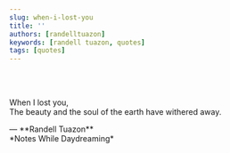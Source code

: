 ```yaml
---
slug: when-i-lost-you
title: ''
authors: [randelltuazon]
keywords: [randell tuazon, quotes]
tags: [quotes]
---
```


<br/><br/>

When I lost you,  
The beauty and the soul of the earth have withered away.  

<footer>— **Randell Tuazon** <div class="text-sm mt-1">*Notes While Daydreaming*</div></footer>
